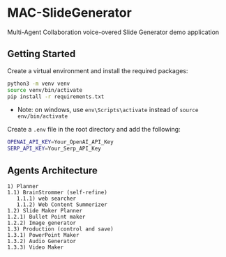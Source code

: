 # MAC-SlideGenerator

Multi-Agent Collaboration voice-overed Slide Generator demo application

## Getting Started

Create a virtual environment and install the required packages:

```bash 
python3 -m venv venv
source venv/bin/activate
pip install -r requirements.txt
```

- Note: on windows, use `env\Scripts\activate` instead of `source env/bin/activate`

Create a `.env` file in the root directory and add the following:

```bash
OPENAI_API_KEY=Your_OpenAI_API_Key
SERP_API_KEY=Your_Serp_API_Key
```

## Agents Architecture

```
1) Planner
1.1) BrainStrommer (self-refine)
   1.1.1) web searcher 
   1.1.2) Web Content Summerizer
1.2) Slide Maker Planner
1.2.1) Bullet Point maker
1.2.2) Image generator
1.3) Production (control and save)
1.3.1) PowerPoint Maker
1.3.2) Audio Generator
1.3.3) Video Maker
```